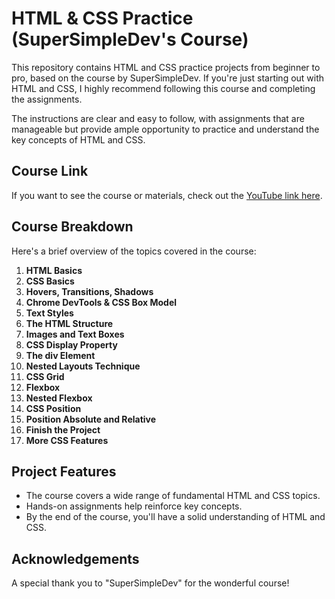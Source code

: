 # HTML & CSS Practice (SuperSimpleDev's Course)

This repository contains HTML and CSS practice projects from beginner to pro, based on the course by SuperSimpleDev. If you're just starting out with HTML and CSS, I highly recommend following this course and completing the assignments. 

The instructions are clear and easy to follow, with assignments that are manageable but provide ample opportunity to practice and understand the key concepts of HTML and CSS.

## Course Link

If you want to see the course or materials, check out the [YouTube link here](https://www.youtube.com/watch?v=G3e-cpL7ofc).

## Course Breakdown

Here's a brief overview of the topics covered in the course:

1. **HTML Basics** 
2. **CSS Basics** 
3. **Hovers, Transitions, Shadows** 
4. **Chrome DevTools & CSS Box Model** 
5. **Text Styles** 
6. **The HTML Structure** 
7. **Images and Text Boxes**
8. **CSS Display Property**
9. **The div Element** 
10. **Nested Layouts Technique** 
11. **CSS Grid** 
12. **Flexbox**
13. **Nested Flexbox** 
14. **CSS Position** 
15. **Position Absolute and Relative**
16. **Finish the Project** 
17. **More CSS Features** 

## Project Features

- The course covers a wide range of fundamental HTML and CSS topics.
- Hands-on assignments help reinforce key concepts.
- By the end of the course, you'll have a solid understanding of HTML and CSS.

## Acknowledgements

A special thank you to "SuperSimpleDev" for the wonderful course!
